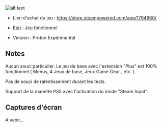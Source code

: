 ![alt text](https://raw.githubusercontent.com/JackoboUsagi/Steam-Proton-Tools-and-Datas/main/Sonic_Origins/banniere.jpg)

- Lien d'achat du jeu : https://store.steampowered.com/app/1794960/

- Etat : Jeu fonctionnel
- Version : Proton Expérimental

## Notes

Aucun souci particulier. Le jeu de base avec l'extension "Plus" est 100% fonctionnel ( Menus, 4 Jeux de base, Jeux Game Gear , etc. ).

Pas de souci de ralentissement durant les tests.

Support de la manette PS5 avec l'activation du mode "Steam Input".

## Captures d'écran

A venir...
